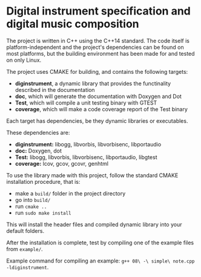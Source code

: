 # Digital instrument specification and digital music composition

The project is written in C++ using the C++14 standard. The code itself is platform-independent and the project's dependencies can be found on most platforms, but the building environment has been made for and tested on only Linux.

The project uses CMAKE for building, and contains the following targets:

- **diginstrument**, a dynamic library that provides the functinality described in the documentation
- **doc**, which will generate the documentation with Doxygen and Dot
- **Test**, which will compile a unit testing binary with GTEST
- **coverage**, which will make a code coverage report of the Test binary

Each target has dependencies, be they dynamic libraries or executables.

These dependencies are:

- **diginstrument:** libogg, libvorbis, libvorbisenc, libportaudio
- **doc:** Doxygen, dot
- **Test:** libogg, libvorbis, libvorbisenc, libportaudio, libgtest
- **coverage:** lcov, gcov, gcovr, genhtml

To use the library made with this project, follow the standard CMAKE installation procedure, that is:

- make a `build/` folder in the project directory
- go into `build/`
- run `cmake ..`
- run `sudo make install`

This will install the header files and compiled dynamic library into your default folders.

After the installation is complete, test by compiling one of the example files from `example/`.

Example command for compiling an example: `g++ 08\ -\ simple\ note.cpp -ldiginstrument`.